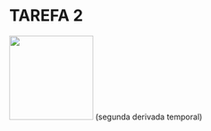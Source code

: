 TAREFA 2
========

<img src="https://latex.codecogs.com/svg.latex?\dot{\tilde{\phi}}=\dot{\phi}_d-\dot{\phi}=" width="150" >  (segunda derivada temporal)

